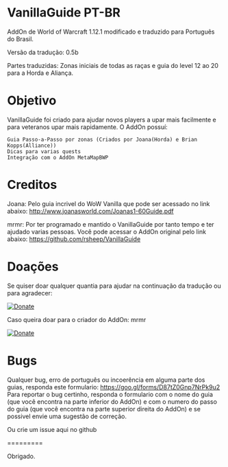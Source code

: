 # VanillaGuide PT-BR
AddOn de World of Warcraft 1.12.1 modificado e traduzido para Português do Brasil.

Versão da tradução: 0.5b

Partes traduzidas: Zonas iniciais de todas as raças e guia do level 12 ao 20 para a Horda e Aliança.

Objetivo
========
VanillaGuide foi criado para ajudar novos players a upar mais facilmente e para veteranos upar mais rapidamente. O AddOn possuí:

    Guia Passo-a-Passo por zonas (Criados por Joana(Horda) e Brian Kopps(Alliance))
    Dicas para varias quests
    Integração com o AddOn MetaMapBWP 

Creditos
=======
Joana: 
 Pelo guia incrivel do WoW Vanilla que pode ser acessado no link abaixo:
	http://www.joanasworld.com/Joanas1-60Guide.pdf
	
mrmr:
 Por ter programado e mantido o VanillaGuide por tanto tempo e ter ajudado varias pessoas.
 Você pode acessar o AddOn original pelo link abaixo:
 	https://github.com/rsheep/VanillaGuide
	
Doações
=========

Se quiser doar qualquer quantia para ajudar na continuação da tradução ou para agradecer:

[![Donate](https://www.paypalobjects.com/pt_BR/i/btn/btn_donate_LG.gif)](https://www.paypal.com/cgi-bin/webscr?cmd=_s-xclick&hosted_button_id=P34JBU4TCY98S)

Caso queira doar para o criador do AddOn: mrmr

[![Donate](https://www.paypalobjects.com/en_US/i/btn/btn_donate_LG.gif)](https://www.paypal.com/cgi-bin/webscr?cmd=_s-xclick&hosted_button_id=LSR84M2ZJEPJS)

Bugs
=========
Qualquer bug, erro de português ou incoerência em alguma parte dos guias, responda este formulario:
https://goo.gl/forms/D87tZ0Gnp7NrPk9u2
Para reportar o bug certinho, responda o formulario com o nome do guia (que você encontra na parte inferior do AddOn) e com o numero do passo do guia (que você encontra na parte superior direita do AddOn) e se possivel envie uma sugestão de correção.

Ou crie um issue aqui no github

=========

Obrigado.

